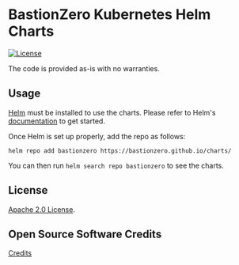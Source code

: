 
# BastionZero Kubernetes Helm Charts

[![License](https://img.shields.io/badge/License-Apache%202.0-blue.svg)](https://opensource.org/licenses/Apache-2.0)

The code is provided as-is with no warranties.

## Usage

[Helm](https://helm.sh) must be installed to use the charts.
Please refer to Helm's [documentation](https://helm.sh/docs/) to get started.

Once Helm is set up properly, add the repo as follows:

```console
helm repo add bastionzero https://bastionzero.github.io/charts/
```

You can then run `helm search repo bastionzero` to see the charts.

## License

<!-- Keep full URL links to repo files because this README syncs from main to gh-pages.  -->
[Apache 2.0 License](https://github.com/bastionzero/charts/blob/main/LICENSE).

## Open Source Software Credits

[Credits](https://docs.bastionzero.com/docs/credits/helm-provider)